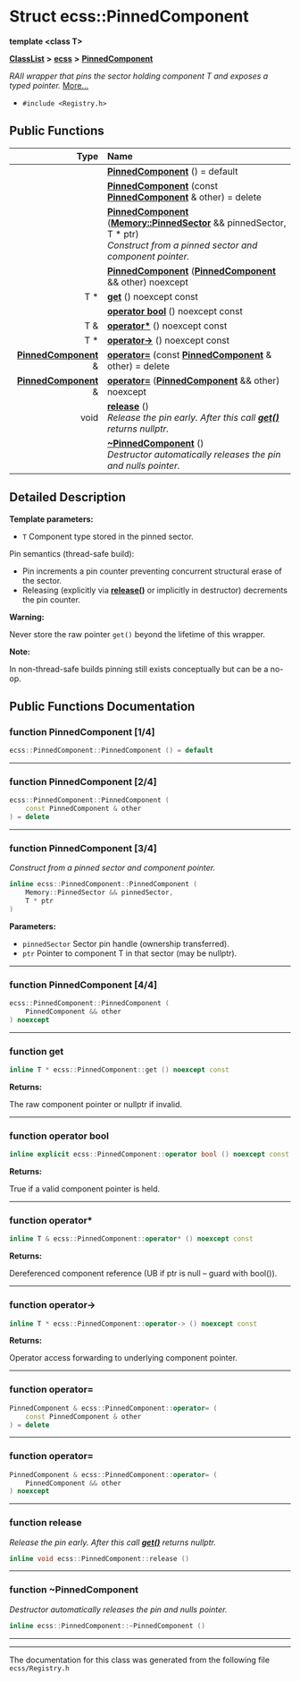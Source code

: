 

# Struct ecss::PinnedComponent

**template &lt;class T&gt;**



[**ClassList**](annotated.md) **>** [**ecss**](namespaceecss.md) **>** [**PinnedComponent**](structecss_1_1PinnedComponent.md)



_RAII wrapper that pins the sector holding component T and exposes a typed pointer._ [More...](#detailed-description)

* `#include <Registry.h>`





































## Public Functions

| Type | Name |
| ---: | :--- |
|   | [**PinnedComponent**](#function-pinnedcomponent-14) () = default<br> |
|   | [**PinnedComponent**](#function-pinnedcomponent-24) (const [**PinnedComponent**](structecss_1_1PinnedComponent.md) & other) = delete<br> |
|   | [**PinnedComponent**](#function-pinnedcomponent-34) ([**Memory::PinnedSector**](structecss_1_1Memory_1_1PinnedSector.md) && pinnedSector, T \* ptr) <br>_Construct from a pinned sector and component pointer._  |
|   | [**PinnedComponent**](#function-pinnedcomponent-44) ([**PinnedComponent**](structecss_1_1PinnedComponent.md) && other) noexcept<br> |
|  T \* | [**get**](#function-get) () noexcept const<br> |
|   | [**operator bool**](#function-operator-bool) () noexcept const<br> |
|  T & | [**operator\***](#function-operator) () noexcept const<br> |
|  T \* | [**operator-&gt;**](#function-operator-) () noexcept const<br> |
|  [**PinnedComponent**](structecss_1_1PinnedComponent.md) & | [**operator=**](#function-operator_1) (const [**PinnedComponent**](structecss_1_1PinnedComponent.md) & other) = delete<br> |
|  [**PinnedComponent**](structecss_1_1PinnedComponent.md) & | [**operator=**](#function-operator_2) ([**PinnedComponent**](structecss_1_1PinnedComponent.md) && other) noexcept<br> |
|  void | [**release**](#function-release) () <br>_Release the pin early. After this call_ [_**get()**_](structecss_1_1PinnedComponent.md#function-get) _returns nullptr._ |
|   | [**~PinnedComponent**](#function-pinnedcomponent) () <br>_Destructor automatically releases the pin and nulls pointer._  |




























## Detailed Description




**Template parameters:**


* `T` Component type stored in the pinned sector.

Pin semantics (thread-safe build):
* Pin increments a pin counter preventing concurrent structural erase of the sector.
* Releasing (explicitly via [**release()**](structecss_1_1PinnedComponent.md#function-release) or implicitly in destructor) decrements the pin counter.






**Warning:**

Never store the raw pointer `get()` beyond the lifetime of this wrapper. 




**Note:**

In non-thread-safe builds pinning still exists conceptually but can be a no-op. 





    
## Public Functions Documentation




### function PinnedComponent [1/4]

```C++
ecss::PinnedComponent::PinnedComponent () = default
```




<hr>



### function PinnedComponent [2/4]

```C++
ecss::PinnedComponent::PinnedComponent (
    const PinnedComponent & other
) = delete
```




<hr>



### function PinnedComponent [3/4]

_Construct from a pinned sector and component pointer._ 
```C++
inline ecss::PinnedComponent::PinnedComponent (
    Memory::PinnedSector && pinnedSector,
    T * ptr
) 
```





**Parameters:**


* `pinnedSector` Sector pin handle (ownership transferred). 
* `ptr` Pointer to component T in that sector (may be nullptr). 




        

<hr>



### function PinnedComponent [4/4]

```C++
ecss::PinnedComponent::PinnedComponent (
    PinnedComponent && other
) noexcept
```




<hr>



### function get 

```C++
inline T * ecss::PinnedComponent::get () noexcept const
```





**Returns:**

The raw component pointer or nullptr if invalid. 





        

<hr>



### function operator bool 

```C++
inline explicit ecss::PinnedComponent::operator bool () noexcept const
```





**Returns:**

True if a valid component pointer is held. 





        

<hr>



### function operator\* 

```C++
inline T & ecss::PinnedComponent::operator* () noexcept const
```





**Returns:**

Dereferenced component reference (UB if ptr is null – guard with bool()). 





        

<hr>



### function operator-&gt; 

```C++
inline T * ecss::PinnedComponent::operator-> () noexcept const
```





**Returns:**

Operator access forwarding to underlying component pointer. 





        

<hr>



### function operator= 

```C++
PinnedComponent & ecss::PinnedComponent::operator= (
    const PinnedComponent & other
) = delete
```




<hr>



### function operator= 

```C++
PinnedComponent & ecss::PinnedComponent::operator= (
    PinnedComponent && other
) noexcept
```




<hr>



### function release 

_Release the pin early. After this call_ [_**get()**_](structecss_1_1PinnedComponent.md#function-get) _returns nullptr._
```C++
inline void ecss::PinnedComponent::release () 
```




<hr>



### function ~PinnedComponent 

_Destructor automatically releases the pin and nulls pointer._ 
```C++
inline ecss::PinnedComponent::~PinnedComponent () 
```




<hr>

------------------------------
The documentation for this class was generated from the following file `ecss/Registry.h`

